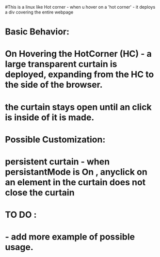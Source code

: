#This is a linux like Hot corner - when u hover on a 'hot corner' - it deploys a div covering the entire webpage
#
#
# Basic Behavior:
#       On Hovering the HotCorner (HC) -  a large transparent curtain is deployed, expanding from the HC to the side of the browser.
#       the curtain stays open until an click is inside of it is made.
#	  
#   Possible Customization:       
#       persistent curtain - when persistantMode is On , anyclick on an element in the curtain does not close the curtain
#       
#
#  TO DO : 
#         - add more example of possible usage.
#            